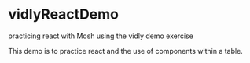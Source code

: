 # vidlyReactDemo
practicing react with Mosh using the vidly demo exercise


This demo is to practice react and the use of components within a table.
